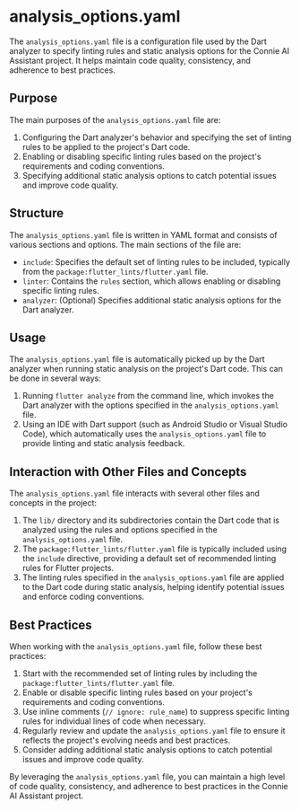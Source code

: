 # analysis_options.yaml

The `analysis_options.yaml` file is a configuration file used by the Dart analyzer to specify linting rules and static analysis options for the Connie AI Assistant project. It helps maintain code quality, consistency, and adherence to best practices.

## Purpose

The main purposes of the `analysis_options.yaml` file are:

1. Configuring the Dart analyzer's behavior and specifying the set of linting rules to be applied to the project's Dart code.
2. Enabling or disabling specific linting rules based on the project's requirements and coding conventions.
3. Specifying additional static analysis options to catch potential issues and improve code quality.

## Structure

The `analysis_options.yaml` file is written in YAML format and consists of various sections and options. The main sections of the file are:

- `include`: Specifies the default set of linting rules to be included, typically from the `package:flutter_lints/flutter.yaml` file.
- `linter`: Contains the `rules` section, which allows enabling or disabling specific linting rules.
- `analyzer`: (Optional) Specifies additional static analysis options for the Dart analyzer.

## Usage

The `analysis_options.yaml` file is automatically picked up by the Dart analyzer when running static analysis on the project's Dart code. This can be done in several ways:

1. Running `flutter analyze` from the command line, which invokes the Dart analyzer with the options specified in the `analysis_options.yaml` file.
2. Using an IDE with Dart support (such as Android Studio or Visual Studio Code), which automatically uses the `analysis_options.yaml` file to provide linting and static analysis feedback.

## Interaction with Other Files and Concepts

The `analysis_options.yaml` file interacts with several other files and concepts in the project:

1. The `lib/` directory and its subdirectories contain the Dart code that is analyzed using the rules and options specified in the `analysis_options.yaml` file.
2. The `package:flutter_lints/flutter.yaml` file is typically included using the `include` directive, providing a default set of recommended linting rules for Flutter projects.
3. The linting rules specified in the `analysis_options.yaml` file are applied to the Dart code during static analysis, helping identify potential issues and enforce coding conventions.

## Best Practices

When working with the `analysis_options.yaml` file, follow these best practices:

1. Start with the recommended set of linting rules by including the `package:flutter_lints/flutter.yaml` file.
2. Enable or disable specific linting rules based on your project's requirements and coding conventions.
3. Use inline comments (`// ignore: rule_name`) to suppress specific linting rules for individual lines of code when necessary.
4. Regularly review and update the `analysis_options.yaml` file to ensure it reflects the project's evolving needs and best practices.
5. Consider adding additional static analysis options to catch potential issues and improve code quality.

By leveraging the `analysis_options.yaml` file, you can maintain a high level of code quality, consistency, and adherence to best practices in the Connie AI Assistant project. 
